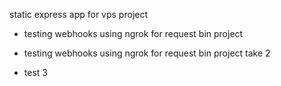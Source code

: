 static express app for vps project

* testing webhooks using ngrok for request bin project

* testing webhooks using ngrok for request bin project take 2
* test 3
